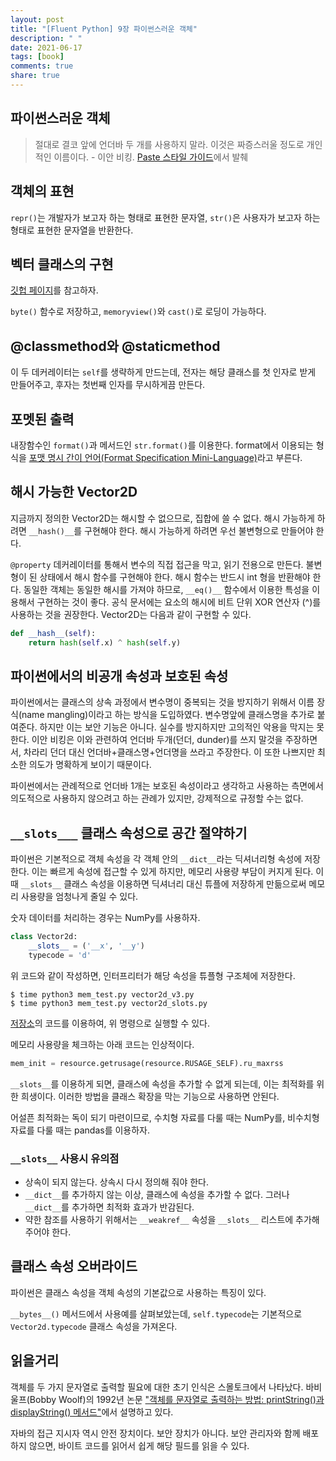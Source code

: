 ```yaml
---
layout: post
title: "[Fluent Python] 9장 파이썬스러운 객체"
description: " "
date: 2021-06-17
tags: [book]
comments: true
share: true
---
```


## 파이썬스러운 객체

> 절대로 결코 앞에 언더바 두 개를 사용하지 말라. 이것은 짜증스러울 정도로 개인적인 이름이다.  - 이안 비킹. [Paste 스타일 가이드](http://pythonpaste.org/StyleGuide.html)에서 발췌

## 객체의 표현

```repr()```는 개발자가 보고자 하는 형태로 표현한 문자열, ```str()```은 사용자가 보고자 하는 형태로 표현한 문자열을 반환한다.

## 벡터 클래스의 구현

[깃헙 페이지](https://github.com/fluentpython/example-code/tree/master/09-pythonic-obj)를 참고하자.

```byte()``` 함수로 저장하고, ```memoryview()```와 ```cast()```로 로딩이 가능하다.

## @classmethod와 @staticmethod

이 두 데커레이터는 ```self```를 생략하게 만드는데, 전자는 해당 클래스를 첫 인자로 받게 만들어주고, 후자는 첫번째 인자를 무시하게끔 만든다.

## 포멧된 출력

내장함수인 ```format()```과 메서드인 ```str.format()```를 이용한다. format에서 이용되는 형식을 [포맷 명시 간이 언어(Format Specification Mini-Language)](http://bit.ly/1Gt4vJF)라고 부른다. 

## 해시 가능한 Vector2D

지금까지 정의한 Vector2D는 해시할 수 없으므로, 집합에 쓸 수 없다. 해시 가능하게 하려면 ```__hash()__```를 구현해야 한다. 해시 가능하게 하려면 우선 불변형으로 만들어야 한다.

```@property``` 데커레이터를 통해서 변수의 직접 접근을 막고, 읽기 전용으로 만든다. 불변형이 된 상태에서 해시 함수를 구현해야 한다. 해시 함수는 반드시 int 형을 반환해야 한다. 동일한 객체는 동일한 해시를 가져야 하므로, ```__eq()__``` 함수에서 이용한 특성을 이용해서 구현하는 것이 좋다. 공식 문서에는 요소의 해시에 비트 단위 XOR 연산자 (^)를 사용하는 것을 권장한다. Vector2D는 다음과 같이 구현할 수 있다.

```python
def __hash__(self):
    return hash(self.x) ^ hash(self.y)
```

## 파이썬에서의 비공개 속성과 보호된 속성

파이썬에서는 클래스의 상속 과정에서 변수명이 중복되는 것을 방지하기 위해서 이름 장식(name mangling)이라고 하는 방식을 도입하였다. 변수명앞에 클래스명을 추가로 붙여준다. 하지만 이는 보안 기능은 아니다. 실수를 방지하지만 고의적인 악용을 막지는 못한다. 이안 비킹은 이와 관련하여 언더바 두개(던더, dunder)를 쓰지 말것을 주장하면서, 차라리 던더 대신 언더바+클래스명+언더명을 쓰라고 주장한다. 이 또한 나쁘지만 최소한 의도가 명확하게 보이기 때문이다.

파이썬에서는 관례적으로 언더바 1개는 보호된 속성이라고 생각하고 사용하는 측면에서 의도적으로 사용하지 않으려고 하는 관례가 있지만, 강제적으로 규정할 수는 없다.

## ```__slots___``` 클래스 속성으로 공간 절약하기

파이썬은 기본적으로 객체 속성을 각 객체 안의 ```__dict__```라는 딕셔너리형 속성에 저장한다. 이는 빠르게 속성에 접근할 수 있게 하지만, 메모리 사용량 부담이 커지게 된다. 이 때 ```__slots__``` 클래스 속성을 이용하면 딕셔너리 대신 튜플에 저장하게 만듦으로써 메모리 사용량을 엄청나게 줄일 수 있다.

숫자 데이터를 처리하는 경우는 NumPy를 사용하자.

```python
class Vector2d:
    __slots__ = ('__x', '__y')
    typecode = 'd'
```

위 코드와 같이 작성하면, 인터프리터가 해당 속성을 튜플형 구조체에 저장한다.

```
$ time python3 mem_test.py vector2d_v3.py
$ time python3 mem_test.py vector2d_slots.py
```

[저장소](https://github.com/fluentpython/example-code/tree/master/09-pythonic-obj)의 코드를 이용하여, 위 명령으로 실행할 수 있다.

메모리 사용량을 체크하는 아래 코드는 인상적이다.

```python
mem_init = resource.getrusage(resource.RUSAGE_SELF).ru_maxrss
```

```__slots__```를 이용하게 되면, 클래스에 속성을 추가할 수 없게 되는데, 이는 최적화를 위한 희생이다. 이러한 방법을 클래스 확장을 막는 기능으로 사용하면 안된다.

어설픈 최적화는 독이 되기 마련이므로, 수치형 자료를 다룰 때는 NumPy를, 비수치형 자료를 다룰 때는 pandas를 이용하자.

### ```__slots__``` 사용시 유의점

* 상속이 되지 않는다. 상속시 다시 정의해 줘야 한다.
* ```__dict__```를 추가하지 않는 이상, 클래스에 속성을 추가할 수 없다. 그러나 ```__dict__```를 추가하면 최적화 효과가 반감된다.
* 약한 참조를 사용하기 위해서는 ```__weakref__``` 속성을 ```__slots__``` 리스트에 추가해주어야 한다.

## 클래스 속성 오버라이드

파이썬은 클래스 속성을 객체 속성의 기본값으로 사용하는 특징이 있다.

```__bytes__()``` 메서드에서 사용예를 살펴보았는데, ```self.typecode```는 기본적으로 ```Vector2d.typecode``` 클래스 속성을 가져온다.

## 읽을거리

객체를 두 가지 문자열로 출력할 필요에 대한 초기 인식은 스몰토크에서 나타났다. 바비 울프(Bobby Woolf)의 1992년 논문 ["객체를 문자열로 출력하는 방법: printString()과 displayString() 메서드"](http://bit.ly/1IIKX6t)에서 설명하고 있다.

자바의 접근 지시자 역시 안전 장치이다. 보안 장치가 아니다. 보안 관리자와 함께 배포하지 않으면, 바이트 코드를 읽어서 쉽게 해당 필드를 읽을 수 있다.
